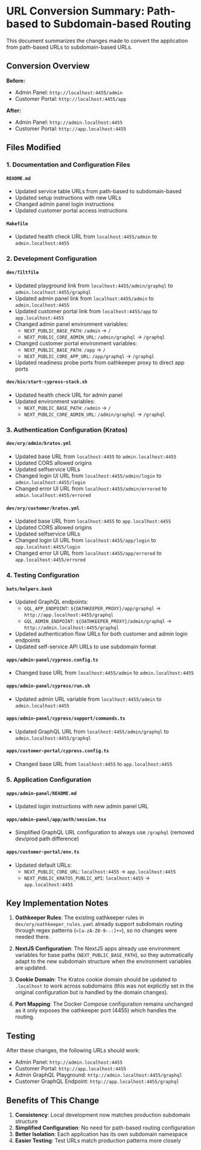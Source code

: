 # URL Conversion Summary: Path-based to Subdomain-based Routing

This document summarizes the changes made to convert the application from path-based URLs to subdomain-based URLs.

## Conversion Overview

**Before:**
- Admin Panel: `http://localhost:4455/admin`
- Customer Portal: `http://localhost:4455/app`

**After:**
- Admin Panel: `http://admin.localhost:4455`
- Customer Portal: `http://app.localhost:4455`

## Files Modified

### 1. Documentation and Configuration Files

#### `README.md`
- Updated service table URLs from path-based to subdomain-based
- Updated setup instructions with new URLs
- Changed admin panel login instructions
- Updated customer portal access instructions

#### `Makefile`
- Updated health check URL from `localhost:4455/admin` to `admin.localhost:4455`

### 2. Development Configuration

#### `dev/Tiltfile`
- Updated playground link from `localhost:4455/admin/graphql` to `admin.localhost:4455/graphql`
- Updated admin panel link from `localhost:4455/admin` to `admin.localhost:4455`
- Updated customer portal link from `localhost:4455/app` to `app.localhost:4455`
- Changed admin panel environment variables:
  - `NEXT_PUBLIC_BASE_PATH`: `/admin` → `/`
  - `NEXT_PUBLIC_CORE_ADMIN_URL`: `/admin/graphql` → `/graphql`
- Changed customer portal environment variables:
  - `NEXT_PUBLIC_BASE_PATH`: `/app` → `/`
  - `NEXT_PUBLIC_CORE_APP_URL`: `/app/graphql` → `/graphql`
- Updated readiness probe ports from oathkeeper proxy to direct app ports

#### `dev/bin/start-cypress-stack.sh`
- Updated health check URL for admin panel
- Updated environment variables:
  - `NEXT_PUBLIC_BASE_PATH`: `/admin` → `/`
  - `NEXT_PUBLIC_CORE_ADMIN_URL`: `/admin/graphql` → `/graphql`

### 3. Authentication Configuration (Kratos)

#### `dev/ory/admin/kratos.yml`
- Updated base URL from `localhost:4455` to `admin.localhost:4455`
- Updated CORS allowed origins
- Updated selfservice URLs
- Changed login UI URL from `localhost:4455/admin/login` to `admin.localhost:4455/login`
- Changed error UI URL from `localhost:4455/admin/errored` to `admin.localhost:4455/errored`

#### `dev/ory/customer/kratos.yml`
- Updated base URL from `localhost:4455` to `app.localhost:4455`
- Updated CORS allowed origins
- Updated selfservice URLs
- Changed login UI URL from `localhost:4455/app/login` to `app.localhost:4455/login`
- Changed error UI URL from `localhost:4455/app/errored` to `app.localhost:4455/errored`

### 4. Testing Configuration

#### `bats/helpers.bash`
- Updated GraphQL endpoints:
  - `GQL_APP_ENDPOINT`: `${OATHKEEPER_PROXY}/app/graphql` → `http://app.localhost:4455/graphql`
  - `GQL_ADMIN_ENDPOINT`: `${OATHKEEPER_PROXY}/admin/graphql` → `http://admin.localhost:4455/graphql`
- Updated authentication flow URLs for both customer and admin login endpoints
- Updated self-service API URLs to use subdomain format

#### `apps/admin-panel/cypress.config.ts`
- Changed base URL from `localhost:4455/admin` to `admin.localhost:4455`

#### `apps/admin-panel/cypress/run.sh`
- Updated admin URL variable from `localhost:4455/admin` to `admin.localhost:4455`

#### `apps/admin-panel/cypress/support/commands.ts`
- Updated GraphQL URL from `localhost:4455/admin/graphql` to `admin.localhost:4455/graphql`

#### `apps/customer-portal/cypress.config.ts`
- Changed base URL from `localhost:4455` to `app.localhost:4455`

### 5. Application Configuration

#### `apps/admin-panel/README.md`
- Updated login instructions with new admin panel URL

#### `apps/admin-panel/app/auth/session.tsx`
- Simplified GraphQL URL configuration to always use `/graphql` (removed dev/prod path difference)

#### `apps/customer-portal/env.ts`
- Updated default URLs:
  - `NEXT_PUBLIC_CORE_URL`: `localhost:4455` → `app.localhost:4455`
  - `NEXT_PUBLIC_KRATOS_PUBLIC_API`: `localhost:4455` → `app.localhost:4455`

## Key Implementation Notes

1. **Oathkeeper Rules**: The existing oathkeeper rules in `dev/ory/oathkeeper_rules.yaml` already support subdomain routing through regex patterns (`<[a-zA-Z0-9-.:]+>`), so no changes were needed there.

2. **NextJS Configuration**: The NextJS apps already use environment variables for base paths (`NEXT_PUBLIC_BASE_PATH`), so they automatically adapt to the new subdomain structure when the environment variables are updated.

3. **Cookie Domain**: The Kratos cookie domain should be updated to `.localhost` to work across subdomains (this was not explicitly set in the original configuration but is handled by the domain changes).

4. **Port Mapping**: The Docker Compose configuration remains unchanged as it only exposes the oathkeeper port (4455) which handles the routing.

## Testing

After these changes, the following URLs should work:
- Admin Panel: `http://admin.localhost:4455`
- Customer Portal: `http://app.localhost:4455`
- Admin GraphQL Playground: `http://admin.localhost:4455/graphql`
- Customer GraphQL Endpoint: `http://app.localhost:4455/graphql`

## Benefits of This Change

1. **Consistency**: Local development now matches production subdomain structure
2. **Simplified Configuration**: No need for path-based routing configuration
3. **Better Isolation**: Each application has its own subdomain namespace
4. **Easier Testing**: Test URLs match production patterns more closely